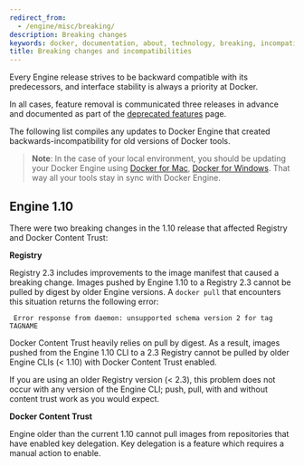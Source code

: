 ```yaml
---
redirect_from:
  - /engine/misc/breaking/
description: Breaking changes
keywords: docker, documentation, about, technology, breaking, incompatibilities
title: Breaking changes and incompatibilities
---
```

Every Engine release strives to be backward compatible with its predecessors, and interface stability is always a priority at Docker.

In all cases, feature removal is communicated three releases in advance and documented as part of the [deprecated features](deprecated.md) page.

The following list compiles any updates to Docker Engine that created backwards-incompatibility for old versions of Docker tools.

> **Note**: In the case of your local environment, you should be updating your Docker Engine using [Docker for Mac](/docker-for-mac), [Docker for Windows](/docker-for-windows). That way all your tools stay in sync with Docker Engine.

## Engine 1.10

There were two breaking changes in the 1.10 release that affected Registry and Docker Content Trust:

**Registry**

Registry 2.3 includes improvements to the image manifest that caused a breaking change. Images pushed by Engine 1.10 to a Registry 2.3 cannot be pulled by digest by older Engine versions. A `docker pull` that encounters this situation returns the following error:

```none
 Error response from daemon: unsupported schema version 2 for tag TAGNAME
```

Docker Content Trust heavily relies on pull by digest. As a result, images pushed from the Engine 1.10 CLI to a 2.3 Registry cannot be pulled by older Engine CLIs (< 1.10) with Docker Content Trust enabled.

If you are using an older Registry version (< 2.3), this problem does not occur with any version of the Engine CLI; push, pull, with and without content trust work as you would expect.

**Docker Content Trust**

Engine older than the current 1.10 cannot pull images from repositories that have enabled key delegation. Key delegation is a feature which requires a manual action to enable.